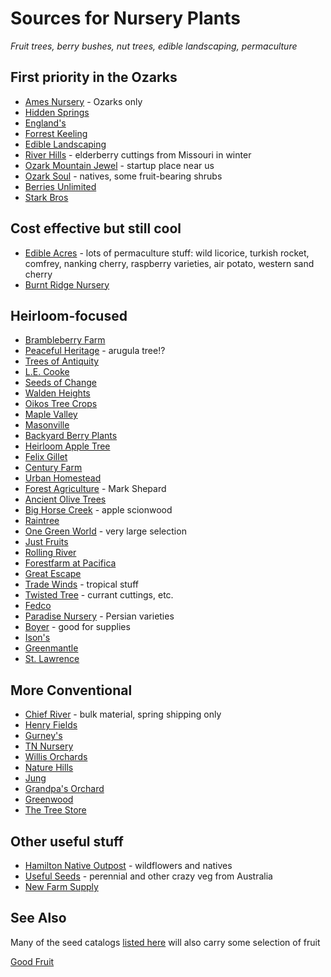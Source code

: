 # Sources for Nursery Plants

*Fruit trees, berry bushes, nut trees, edible landscaping, permaculture*

## First priority in the Ozarks

- [Ames Nursery](http://www.amesorchardandnursery.com/) - Ozarks only  
- [Hidden Springs](http://www.hiddenspringsnursery.com/)   
- [England's](http://www.nuttrees.net/)     
- [Forrest Keeling](https://www.fknursery.com/)   
- [Edible Landscaping](https://ediblelandscaping.com/)    
- [River Hills](https://www.riverhillsharvest.com/) - elderberry cuttings from Missouri in winter
- [Ozark Mountain Jewel](https://ozarkmountainjewel.com/) - startup place near us    
- [Ozark Soul](http://www.ozarksoul.com/) - natives, some fruit-bearing shrubs    
- [Berries Unlimited](http://www.berriesunlimited.com/)    
- [Stark Bros](http://www.starkbros.com/)    

## Cost effective but still cool

- [Edible Acres](http://www.edibleacres.org/) - lots of permaculture stuff: wild licorice, turkish rocket, comfrey, nanking cherry, raspberry varieties, air potato, western sand cherry   
- [Burnt Ridge Nursery](http://www.burntridgenursery.com)    

## Heirloom-focused
- [Brambleberry Farm](https://www.brambleberryfarm.org/)
- [Peaceful Heritage](https://peacefulheritage.com/) - arugula tree!?   
- [Trees of Antiquity](http://www.treesofantiquity.com/)     
- [L.E. Cooke](http://www.lecooke.com/cms/home.html)    
- [Seeds of Change](http://www.seedsofchange.com/home.aspx)    
- [Walden Heights](http://waldenheightsnursery.com/)    
- [Oikos Tree Crops](http://oikostreecrops.com/)    
- [Maple Valley](http://maplevalleyorchards.com/Pages/Home.aspx)    
- [Masonville](http://www.masonvilleorchard.com/scionwood.htm)    
- [Backyard Berry Plants](http://backyardberryplants.com/index.htm)    
- [Heirloom Apple Tree](http://heirloomappletree.com/)    
- [Felix Gillet](http://felixgillet.org/)    
- [Century Farm](http://centuryfarmorchards.com/)    
- [Urban Homestead](http://oldvaapples.com/)    
- [Forest Agriculture](https://www.forestag.com) - Mark Shepard    
- [Ancient Olive Trees](https://www.ancientolivetrees.com/)      
- [Big Horse Creek](http://bighorsecreekfarm.com/) - apple scionwood    
- [Raintree](https://raintreenursery.com/)
- [One Green World](https://onegreenworld.com/) - very large selection    
- [Just Fruits](https://justfruitsandexotics.com/)
- [Rolling River](https://www.rollingrivernursery.com/index.php)
- [Forestfarm at Pacifica](https://www.forestfarm.com/)
- [Great Escape](https://greatescapefarms.com/)
- [Trade Winds](http://www.tradewindsfruit.com/) - tropical stuff    
- [Twisted Tree](https://www.twisted-tree.net/) - currant cuttings, etc.     
- [Fedco](https://fedcoseeds.com/trees/)    
- [Paradise Nursery](https://paradisenursery.com/) - Persian varieties    
- [Boyer](https://www.boyernurseries.com/) - good for supplies    
- [Ison's](https://www.isons.com/)    
- [Greenmantle](http://greenmantlenursery.com/)    
- [St. Lawrence](https://stlawrencenurseries.com/)    

## More Conventional

- [Chief River](https://www.chiefrivernursery.com/) - bulk material, spring shipping only    
- [Henry Fields](http://www.henryfields.com/)    
- [Gurney's](http://www.gurneys.com/)     
- [TN Nursery](http://www.tnnursery.net/)    
- [Willis Orchards](https://www.willisorchards.com/)    
- [Nature Hills](http://www.naturehills.com/)    
- [Jung](https://www.jungseed.com/)    
- [Grandpa's Orchard](http://www.grandpasorchard.com/)    
- [Greenwood](https://www.greenwoodnursery.com/)
- [The Tree Store](http://thetreestore.info/)

## Other useful stuff 

- [Hamilton Native Outpost](https://www.hamiltonnativeoutpost.com/) - wildflowers and natives    
- [Useful Seeds](http://www.usefulseeds.com/) - perennial and other crazy veg from Australia    
- [New Farm Supply](https://newfarmsupply.com/)     

## See Also

Many of the seed catalogs [listed here](http://vomitingchicken.com/another-happy-list-genes-seed-catalog-list/) will also carry some selection of fruit

[Good Fruit](https://www.goodfruit.com/)
